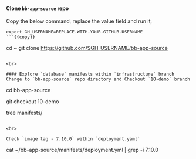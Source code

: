 #### Clone `bb-app-source` repo
Copy the below command, replace the value field and run it,

```
export GH_USERNAME=REPLACE-WITH-YOUR-GITHUB-USERNAME
```{{copy}}

```
cd ~
git clone https://github.com/$GH_USERNAME/bb-app-source
```{{exec}}

<br>

#### Explore `database` manifests within `infrastructure` branch 
Change to `bb-app-source` repo directory and Checkout `10-demo` branch

```
cd bb-app-source

git checkout 10-demo

tree manifests/
```{{exec}}

<br>

Check `image tag - 7.10.0` within `deployment.yaml`

```
cat ~/bb-app-source/manifests/deployment.yml | grep -i 7.10.0
```{{exec}}